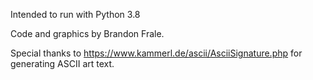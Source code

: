 Intended to run with Python 3.8

Code and graphics by Brandon Frale.

Special thanks to https://www.kammerl.de/ascii/AsciiSignature.php for generating ASCII art text.